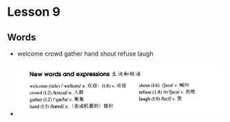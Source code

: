 # Lesson 9

## Words

- welcome crowd gather hand shout refuse laugh

- ![Words](/images/Part2/words-9.png)
